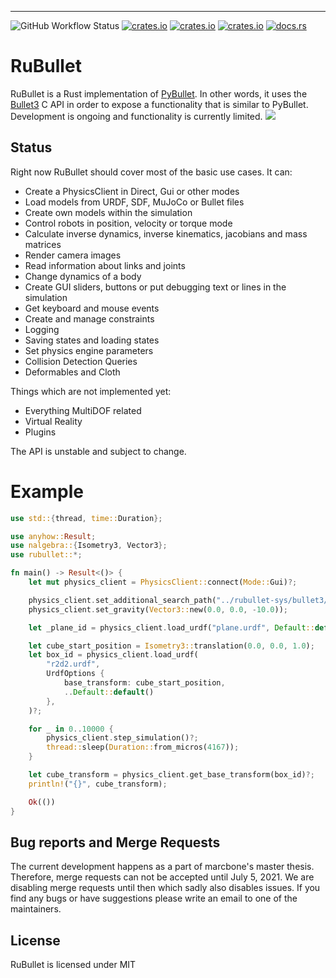 
---

![GitHub Workflow Status](https://img.shields.io/github/workflow/status/neachdainn/rubullet/Rust)
[![crates.io](https://img.shields.io/crates/v/rubullet.svg)](https://crates.io/crates/rubullet)
[![crates.io](https://img.shields.io/crates/l/rubullet.svg)](https://crates.io/crates/rubullet)
[![crates.io](https://img.shields.io/crates/d/rubullet.svg)](https://crates.io/crates/rubullet)
[![docs.rs](https://docs.rs/rubullet/badge.svg)](https://docs.rs/rubullet)

# RuBullet

RuBullet is a Rust implementation of [PyBullet](https://pybullet.org/).
In other words, it uses the [Bullet3](https://github.com/bulletphysics/bullet3)
C API in order to expose a functionality that is similar to PyBullet.
Development is ongoing and functionality is currently limited.
![](https://i.imgur.com/UonCX5F.png)

## Status

Right now RuBullet should cover most of the basic use cases. It can:

* Create a PhysicsClient in Direct, Gui or other modes
* Load models from URDF, SDF, MuJoCo or Bullet files
* Create own models within the simulation
* Control robots in position, velocity or torque mode
* Calculate inverse dynamics, inverse kinematics, jacobians and mass matrices
* Render camera images
* Read information about links and joints
* Change dynamics of a body
* Create GUI sliders, buttons or put debugging text or lines in the simulation
* Get keyboard and mouse events
* Create and manage constraints
* Logging
* Saving states and loading states
* Set physics engine parameters
* Collision Detection Queries
* Deformables and Cloth

Things which are not implemented yet:

* Everything MultiDOF related
* Virtual Reality
* Plugins

The API is unstable and subject to change.

# Example

```rust
use std::{thread, time::Duration};

use anyhow::Result;
use nalgebra::{Isometry3, Vector3};
use rubullet::*;

fn main() -> Result<()> {
    let mut physics_client = PhysicsClient::connect(Mode::Gui)?;

    physics_client.set_additional_search_path("../rubullet-sys/bullet3/libbullet3/data")?;
    physics_client.set_gravity(Vector3::new(0.0, 0.0, -10.0));

    let _plane_id = physics_client.load_urdf("plane.urdf", Default::default())?;

    let cube_start_position = Isometry3::translation(0.0, 0.0, 1.0);
    let box_id = physics_client.load_urdf(
        "r2d2.urdf",
        UrdfOptions {
            base_transform: cube_start_position,
            ..Default::default()
        },
    )?;

    for _ in 0..10000 {
        physics_client.step_simulation()?;
        thread::sleep(Duration::from_micros(4167));
    }

    let cube_transform = physics_client.get_base_transform(box_id)?;
    println!("{}", cube_transform);

    Ok(())
}
```

## Bug reports and Merge Requests

The current development happens as a part of marcbone's master thesis. Therefore, merge requests can not be accepted until
July 5, 2021. We are disabling merge requests until then which sadly also disables issues. If you find any bugs or have suggestions please write an email to
one of the maintainers.

## License

RuBullet is licensed under MIT
